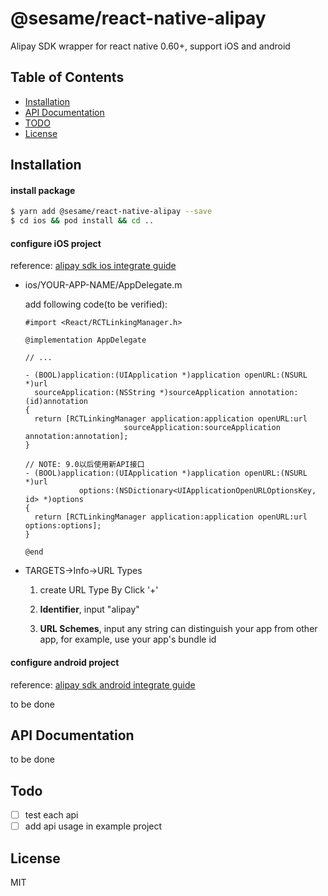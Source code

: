 # @sesame/react-native-alipay

Alipay SDK wrapper for react native 0.60+, support iOS and android


## Table of Contents

- [Installation](#installation)
- [API Documentation](#api-documentation)
- [TODO](#todo)
- [License](#license)


## Installation

#### install package 
```sh
$ yarn add @sesame/react-native-alipay --save
$ cd ios && pod install && cd ..
```

#### configure iOS project
    
reference: [alipay sdk ios integrate guide](https://docs.open.alipay.com/204/105295/)

- ios/YOUR-APP-NAME/AppDelegate.m

  add following code(to be verified):
    ```
    #import <React/RCTLinkingManager.h>
    
    @implementation AppDelegate
    
    // ...
    
    - (BOOL)application:(UIApplication *)application openURL:(NSURL *)url
      sourceApplication:(NSString *)sourceApplication annotation:(id)annotation
    {
      return [RCTLinkingManager application:application openURL:url
                          sourceApplication:sourceApplication annotation:annotation];
    }
    
    // NOTE: 9.0以后使用新API接口
    - (BOOL)application:(UIApplication *)application openURL:(NSURL *)url
                options:(NSDictionary<UIApplicationOpenURLOptionsKey, id> *)options
    {
      return [RCTLinkingManager application:application openURL:url options:options];
    }
    
    @end

    ```
- TARGETS->Info->URL Types

  1. create URL Type By Click '+'
  
  2. **Identifier**, input "alipay"
  
  3. **URL Schemes**, input any string can distinguish your app from other app,
    for example, use your app's bundle id
        

#### configure android project

reference: [alipay sdk android integrate guide](https://docs.open.alipay.com/204/105296/)

to be done
           
    

## API Documentation

to be done

## Todo

- [ ] test each api
- [ ] add api usage in example project

## License

MIT
